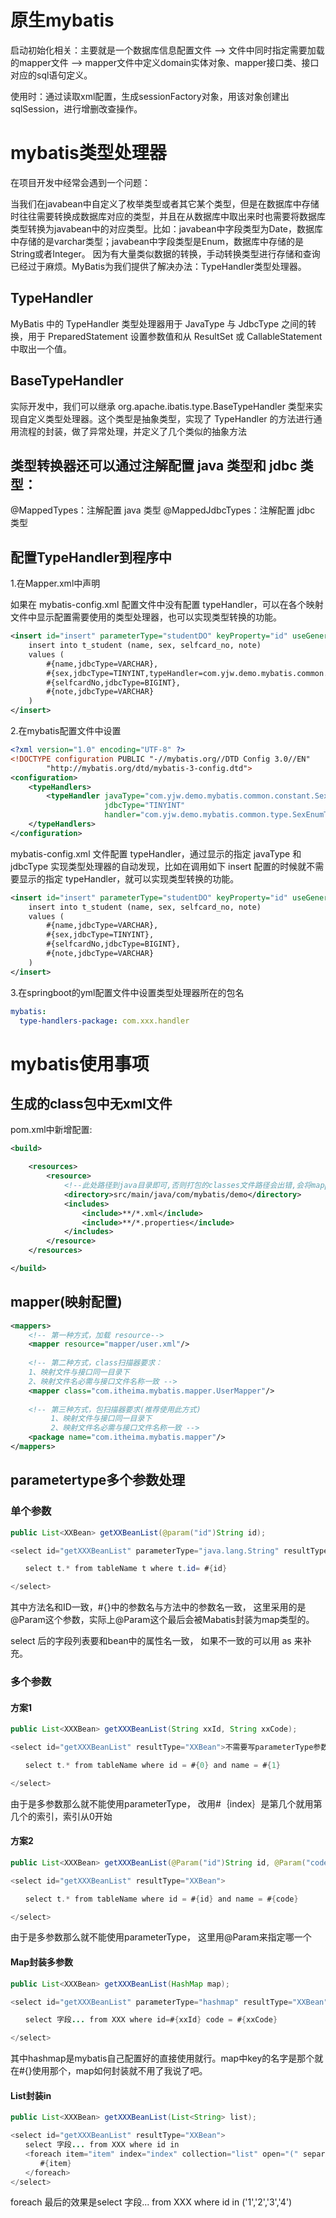 # 原生mybatis

启动初始化相关：主要就是一个数据库信息配置文件 --> 文件中同时指定需要加载的mapper文件 --> mapper文件中定义domain实体对象、mapper接口类、接口对应的sql语句定义。

使用时：通过读取xml配置，生成sessionFactory对象，用该对象创建出sqlSession，进行增删改查操作。



# mybatis类型处理器

在项目开发中经常会遇到一个问题：

当我们在javabean中自定义了枚举类型或者其它某个类型，但是在数据库中存储时往往需要转换成数据库对应的类型，并且在从数据库中取出来时也需要将数据库类型转换为javabean中的对应类型。比如：javabean中字段类型为Date，数据库中存储的是varchar类型；javabean中字段类型是Enum，数据库中存储的是String或者Integer。
因为有大量类似数据的转换，手动转换类型进行存储和查询已经过于麻烦。MyBatis为我们提供了解决办法：TypeHandler类型处理器。

## TypeHandler

MyBatis 中的 TypeHandler 类型处理器用于 JavaType 与 JdbcType 之间的转换，用于 PreparedStatement 设置参数值和从 ResultSet 或 CallableStatement 中取出一个值。



## BaseTypeHandler 

实际开发中，我们可以继承 org.apache.ibatis.type.BaseTypeHandler 类型来实现自定义类型处理器。这个类型是抽象类型，实现了 TypeHandler 的方法进行通用流程的封装，做了异常处理，并定义了几个类似的抽象方法



## 类型转换器还可以通过注解配置 java 类型和 jdbc 类型：

@MappedTypes：注解配置 java 类型
@MappedJdbcTypes：注解配置 jdbc 类型



## 配置TypeHandler到程序中

1.在Mapper.xml中声明

如果在 mybatis-config.xml 配置文件中没有配置 typeHandler，可以在各个映射文件中显示配置需要使用的类型处理器，也可以实现类型转换的功能。

```xml
<insert id="insert" parameterType="studentDO" keyProperty="id" useGeneratedKeys="true">
    insert into t_student (name, sex, selfcard_no, note)
    values (
        #{name,jdbcType=VARCHAR},
        #{sex,jdbcType=TINYINT,typeHandler=com.yjw.demo.mybatis.common.type.SexEnumTypeHandler},
        #{selfcardNo,jdbcType=BIGINT},
        #{note,jdbcType=VARCHAR}
    )
</insert>
```



2.在mybatis配置文件中设置

```xml
<?xml version="1.0" encoding="UTF-8" ?>
<!DOCTYPE configuration PUBLIC "-//mybatis.org//DTD Config 3.0//EN"
        "http://mybatis.org/dtd/mybatis-3-config.dtd">
<configuration>
    <typeHandlers>
        <typeHandler javaType="com.yjw.demo.mybatis.common.constant.Sex"
                     jdbcType="TINYINT"
                     handler="com.yjw.demo.mybatis.common.type.SexEnumTypeHandler"/>
    </typeHandlers>
</configuration>
```

mybatis-config.xml 文件配置 typeHandler，通过显示的指定 javaType 和 jdbcType 实现类型处理器的自动发现，比如在调用如下 insert 配置的时候就不需要显示的指定 typeHandler，就可以实现类型转换的功能。

```xml
<insert id="insert" parameterType="studentDO" keyProperty="id" useGeneratedKeys="true">
    insert into t_student (name, sex, selfcard_no, note)
    values (
        #{name,jdbcType=VARCHAR},
        #{sex,jdbcType=TINYINT},
        #{selfcardNo,jdbcType=BIGINT},
        #{note,jdbcType=VARCHAR}
    )
</insert>
```



3.在springboot的yml配置文件中设置类型处理器所在的包名

```yaml
mybatis:
  type-handlers-package: com.xxx.handler
```









# mybatis使用事项



## 生成的class包中无xml文件

pom.xml中新增配置:

```xml
<build>

    <resources>
        <resource>
			<!--此处路径到java目录即可,否则打包的classes文件路径会出错,会将mapper目录单独打包到classes下-->
            <directory>src/main/java/com/mybatis/demo</directory>
            <includes>
                <include>**/*.xml</include>
                <include>**/*.properties</include>
            </includes>
        </resource>
    </resources>

</build>
```



## mapper(映射配置)

```xml
<mappers>
	<!-- 第一种方式，加载 resource-->
	<mapper resource="mapper/user.xml"/>
    
    <!-- 第二种方式，class扫描器要求：
	1、映射文件与接口同一目录下
	2、映射文件名必需与接口文件名称一致 -->
    <mapper class="com.itheima.mybatis.mapper.UserMapper"/>
    
    <!-- 第三种方式，包扫描器要求(推荐使用此方式)
         1、映射文件与接口同一目录下
         2、映射文件名必需与接口文件名称一致 -->
    <package name="com.itheima.mybatis.mapper"/>
</mappers>
```





## parametertype多个参数处理

### 单个参数

```java
public List<XXBean> getXXBeanList(@param("id")String id);  

<select id="getXXXBeanList" parameterType="java.lang.String" resultType="XXBean">

　　select t.* from tableName t where t.id= #{id}  

</select>  
```

其中方法名和ID一致，#{}中的参数名与方法中的参数名一致， 这里采用的是@Param这个参数，实际上@Param这个最后会被Mabatis封装为map类型的。

select 后的字段列表要和bean中的属性名一致， 如果不一致的可以用 as 来补充。

### 多个参数

#### 方案1

```java
public List<XXXBean> getXXXBeanList(String xxId, String xxCode);  

<select id="getXXXBeanList" resultType="XXBean">不需要写parameterType参数

　　select t.* from tableName where id = #{0} and name = #{1}  

</select>  
```

由于是多参数那么就不能使用parameterType， 改用#｛index｝是第几个就用第几个的索引，索引从0开始

#### 方案2

```java
public List<XXXBean> getXXXBeanList(@Param("id")String id, @Param("code")String code);  

<select id="getXXXBeanList" resultType="XXBean">

　　select t.* from tableName where id = #{id} and name = #{code}  

</select>  
```

由于是多参数那么就不能使用parameterType， 这里用@Param来指定哪一个

#### Map封装多参数

```java
public List<XXXBean> getXXXBeanList(HashMap map);  

<select id="getXXXBeanList" parameterType="hashmap" resultType="XXBean">

　　select 字段... from XXX where id=#{xxId} code = #{xxCode}  

</select>  
```

其中hashmap是mybatis自己配置好的直接使用就行。map中key的名字是那个就在#{}使用那个，map如何封装就不用了我说了吧。 

#### List封装in

```java
public List<XXXBean> getXXXBeanList(List<String> list);  

<select id="getXXXBeanList" resultType="XXBean">
　　select 字段... from XXX where id in
　　<foreach item="item" index="index" collection="list" open="(" separator="," close=")"> 
　　　　#{item}  
　　</foreach>  
</select>  
```

foreach 最后的效果是select 字段... from XXX where id in ('1','2','3','4') 

